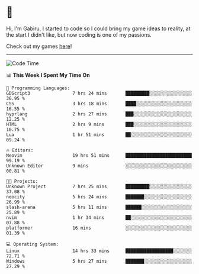 # 🐀

Hi, I'm Gabiru, I started to code so I could bring my game ideas to reality, at the start I didn't like, but now coding is one of my passions.

Check out my games [here](https://gabiru.art/projetos/)!

---

<!--START_SECTION:waka-->
![Code Time](http://img.shields.io/badge/Code%20Time-676%20hrs%2057%20mins-blue)

📊 **This Week I Spent My Time On** 

```text
💬 Programming Languages: 
GDScript3                7 hrs 24 mins       █████████░░░░░░░░░░░░░░░░   36.95 % 
CSS                      3 hrs 18 mins       ████░░░░░░░░░░░░░░░░░░░░░   16.55 % 
hyprlang                 2 hrs 27 mins       ███░░░░░░░░░░░░░░░░░░░░░░   12.25 % 
HTML                     2 hrs 9 mins        ███░░░░░░░░░░░░░░░░░░░░░░   10.75 % 
Lua                      1 hr 51 mins        ██░░░░░░░░░░░░░░░░░░░░░░░   09.24 % 

🔥 Editors: 
Neovim                   19 hrs 51 mins      █████████████████████████   99.19 % 
Unknown Editor           9 mins              ░░░░░░░░░░░░░░░░░░░░░░░░░   00.81 % 

🐱‍💻 Projects: 
Unknown Project          7 hrs 25 mins       █████████░░░░░░░░░░░░░░░░   37.08 % 
neocity                  5 hrs 24 mins       ███████░░░░░░░░░░░░░░░░░░   26.99 % 
slash-arena              5 hrs 11 mins       ██████░░░░░░░░░░░░░░░░░░░   25.89 % 
nvim                     1 hr 34 mins        ██░░░░░░░░░░░░░░░░░░░░░░░   07.88 % 
platformer               16 mins             ░░░░░░░░░░░░░░░░░░░░░░░░░   01.39 % 

💻 Operating System: 
Linux                    14 hrs 33 mins      ██████████████████░░░░░░░   72.71 % 
Windows                  5 hrs 27 mins       ███████░░░░░░░░░░░░░░░░░░   27.29 % 
```


<!--END_SECTION:waka-->

